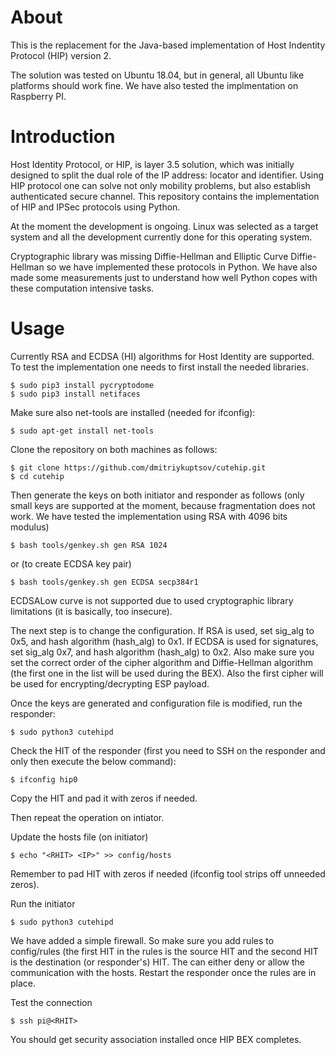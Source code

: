 # About

This is the replacement for the Java-based implementation of Host Indentity Protocol (HIP) version 2.

The solution was tested on Ubuntu 18.04, but in general, all Ubuntu like platforms should work fine.
We have also tested the implmentation on Raspberry PI.

# Introduction

Host Identity Protocol, or HIP, is layer 3.5 solution,
which was initially designed to split the dual role of the IP address: 
locator and identifier. Using HIP protocol one can solve not
only mobility problems, but also establish authenticated secure
channel. This repository contains the implementation of HIP and 
IPSec protocols using Python.

At the moment the development is ongoing. Linux was selected as a target system and all the 
development currently done for this operating system.

Cryptographic library was missing Diffie-Hellman and Elliptic Curve Diffie-Hellman so we 
have implemented these protocols in Python. We have also made some measurements just to
understand how well Python copes with these computation intensive tasks.

# Usage

Currently RSA and ECDSA (HI) algorithms for Host Identity are supported. To test the implementation one
needs to first install the needed libraries.

```
$ sudo pip3 install pycryptodome
$ sudo pip3 install netifaces
```

Make sure also net-tools are installed (needed for ifconfig):

```
$ sudo apt-get install net-tools
```
Clone the repository on both machines as follows:

```
$ git clone https://github.com/dmitriykuptsov/cutehip.git
$ cd cutehip
```

Then generate the keys on both initiator and responder as follows (only small keys are supported
at the moment, because fragmentation does not work. We have tested the implementation using RSA 
with 4096 bits modulus)

```
$ bash tools/genkey.sh gen RSA 1024
```

or (to create ECDSA key pair)
```
$ bash tools/genkey.sh gen ECDSA secp384r1
```

ECDSALow curve is not supported due to used cryptographic library limitations (it is basically, too insecure).

The next step is to change the configuration. If RSA is used, set sig_alg to 0x5, and hash 
algorithm (hash_alg) to 0x1. If ECDSA is used for signatures, set sig_alg 0x7, and hash
algorithm (hash_alg) to 0x2. Also make sure you set the correct order of the cipher algorithm
and Diffie-Hellman algorithm (the first one in the list will be used during the BEX). Also 
the first cipher will be used for encrypting/decrypting ESP payload.

Once the keys are generated and configuration file is modified, run the responder:

```
$ sudo python3 cutehipd
```

Check the HIT of the responder (first you need to SSH on the responder and only then execute the below command):

```
$ ifconfig hip0
```
Copy the HIT and pad it with zeros if needed.

Then repeat the operation on intiator.

Update the hosts file (on initiator)
```
$ echo "<RHIT> <IP>" >> config/hosts
```

Remember to pad HIT with zeros if needed (ifconfig tool strips off unneeded zeros).

Run the initiator
```
$ sudo python3 cutehipd
```

We have added a simple firewall. So make sure you add rules to config/rules (the first
HIT in the rules is the source HIT and the second HIT is the destination (or responder's)
HIT. The can either deny or allow the communication with the hosts. Restart the responder
once the rules are in place.

Test the connection
```
$ ssh pi@<RHIT>
```

You should get security association installed once HIP BEX completes.
